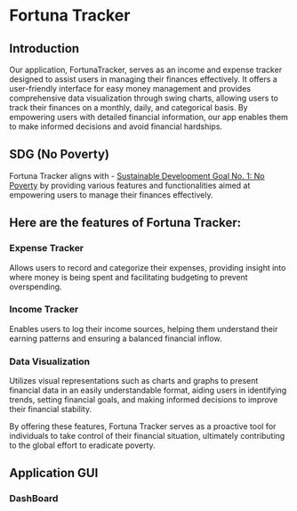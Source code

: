 # Fortuna Tracker
## Introduction
Our application, FortunaTracker, serves as an income and expense tracker designed to assist users in managing their finances effectively. It offers a user-friendly interface for easy money management and provides comprehensive data visualization through swing charts, allowing users to track their finances on a monthly, daily, and categorical basis. By empowering users with detailed financial information, our app enables them to make informed decisions and avoid financial hardships.

## SDG (No Poverty)
Fortuna Tracker aligns with - [Sustainable Development Goal No. 1: No Poverty](https://sdgs.un.org/goals/goal1) by providing various features and functionalities aimed at empowering users to manage their finances effectively.

## Here are the features of Fortuna Tracker:

### Expense Tracker
Allows users to record and categorize their expenses, providing insight into where money is being spent and facilitating budgeting to prevent overspending.

### Income Tracker
Enables users to log their income sources, helping them understand their earning patterns and ensuring a balanced financial inflow.

### Data Visualization
Utilizes visual representations such as charts and graphs to present financial data in an easily understandable format, aiding users in identifying trends, setting financial goals, and making informed decisions to improve their financial stability.

By offering these features, Fortuna Tracker serves as a proactive tool for individuals to take control of their financial situation, ultimately contributing to the global effort to eradicate poverty.

## Application GUI
### DashBoard

